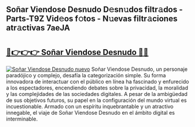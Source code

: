 ## Soñar Viendose Desnudo D𝚎sn𝚞dos filtr𝚊dos - Parts-T9Z Vid𝚎os f𝚘tos - N𝚞evas filtr𝚊ciones atr𝚊ctivas 7aeJA

# <h2><a href="http://mbam3vw.tromn.icu/?c=So%c3%b1ar+Viendose+Desnudo">🔗👉👉👉 Soñar Viendose Desnudo 🔗🔗</a></h2>

[![Soñar Viendose Desnudo nuevo](https://i.imgur.com/pEAQMta.gif)](http://mbam3vw.tromn.icu/?c=So%c3%b1ar+Viendose+Desnudo)
Soñar Viendose Desnudo, un personaje paradójico y complejo, desafía la categorización simple. Su forma innovadora de interactuar con el público en línea ha fascinado y enfurecido a los espectadores, encendiendo debates sobre la privacidad, la moralidad y las complejidades de las sociedades digitales. A pesar de la ambigüedad de sus objetivos futuros, su papel en la configuración del mundo virtual es incuestionable. Armado con un espíritu inquebrantable y un atractivo innegable, el viaje de Soñar Viendose Desnudo en el ámbito digital es interminable.
